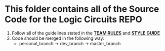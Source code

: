 # This folder contains all of the Source Code for the Logic Circuits REPO
1. Follow all of the guidelines stated in the [**TEAM RULES**](https://github.com/CKuehn3/Logic-Circuits/blob/master/team_rules.md) and [**STYLE GUIDE**](https://github.com/CKuehn3/Logic-Circuits/blob/master/team_style_guide.md)
2. Code should be merged in the following way:
   * personal_branch -> dev_branch -> master_branch
